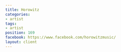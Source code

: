 ```yaml
---
title: Horowitz
categories:
- artist
tags:
- artist
position: 169
facebook: https://www.facebook.com/horowitzmusic/
layout: client
---
```


